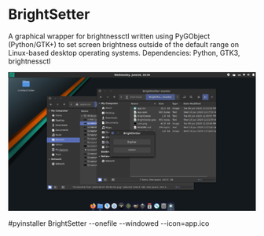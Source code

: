 # BrightSetter

A graphical wrapper for brightnessctl written using PyGObject (Python/GTK+) to set screen brightness outside of the default range on Linux-based desktop operating systems. 
Dependencies: Python, GTK3, brightnessctl

![Screenshot](https://raw.githubusercontent.com/louckazdenekjr/BrightSetter/master/Screenshot.png)

#pyinstaller BrightSetter --onefile --windowed --icon=app.ico


